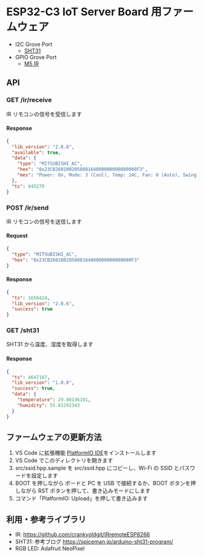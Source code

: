 # ESP32-C3 IoT Server Board 用ファームウェア

- I2C Grove Port
  - [SHT31](https://www.switch-science.com/products/2853)
- GPIO Grove Port
  - [M5 IR](https://docs.m5stack.com/ja/unit/ir)

## API

### GET /ir/receive

IR リモコンの信号を受信します

#### Response

```json
{
  "lib_version": "2.8.6",
  "available": true,
  "data": {
    "type": "MITSUBISHI_AC",
    "hex": "0x23CB260100205808164000000000080000F3",
    "mes": "Power: On, Mode: 3 (Cool), Temp: 24C, Fan: 0 (Auto), Swing(V): 0 (Auto), Swing(H): 1 (Max Left), Clock: 00:00, On Timer: 00:00, Off Timer: 00:00, Timer: -, Weekly Timer: Off, 10C Heat: Off, ISee: On, Econo: Off, Absense detect: Off, Direct / Indirect Mode: 0, Fresh: Off"
  },
  "ts": 645279
}
```

### POST /ir/send

IR リモコンの信号を送信します

#### Request

```json
{
  "type": "MITSUBISHI_AC",
  "hex": "0x23CB260100205808164000000000080000F3"
}
```

#### Response

```json
{
  "ts": 1658424,
  "lib_version": "2.8.6",
  "success": true
}
```

### GET /sht31

SHT31 から温度、湿度を取得します

#### Response

```json
{
  "ts": 4647187,
  "lib_version": "1.0.0",
  "success": true,
  "data": {
    "temperature": 29.88136101,
    "humidity": 55.81292343
  }
}
```

## ファームウェアの更新方法

1. VS Code に拡張機能 [PlatformIO IDE](https://marketplace.visualstudio.com/items?itemName=platformio.platformio-ide)をインストールします
2. VS Code でこのディレクトリを開きます
3. src/ssid.hpp.sample を src/ssid.hpp にコピーし、Wi-Fi の SSID とパスワードを設定します
4. BOOT を押しながら ボードと PC を USB で接続するか、BOOT ボタンを押しながら RST ボタンを押して、書き込みモードにします
5. コマンド「PlatformIO: Upload」を押して書き込みます

## 利用・参考ライブラリ

- IR: https://github.com/crankyoldgit/IRremoteESP8266
- SHT31: 参考ブログ https://spiceman.jp/arduino-sht31-program/
- RGB LED: Adafruit NeoPixel
